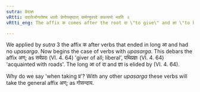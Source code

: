 ```yaml
---
sutra: प्रेदाज्ञः
vRtti: ददातेर्जानातेश्च धातोः प्रेणोपसृष्ठात् कर्मण्युपपदे कप्रत्ययो भवति ॥
vRtti_eng: The affix क comes after the root दा \"to give\" and ज्ञा \"to know\", when taking the preposition प्र and in composition with a word in the accusative case.

---
```

We applied by _sutra_ 3 the affix क after verbs that ended in long आ and had no _upasarga_. Now begins the case of verbs with _upasarga_. This debars the affix अण्; as सर्वप्रदः (VI. 4. 64) 'giver of all; liberal', पथिप्रज्ञः (VI. 4. 64) 'acquainted with roads'. The long आ of दा and ज्ञा is elided by (VI. 4. 64).

Why do we say 'when taking प्र'? With any other _upasarga_ these verbs will take the general affix अण्; as गोसन्दाय.